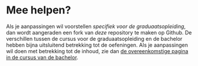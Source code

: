 # Mee helpen?

Als je aanpassingen wil voorstellen _specifiek voor de graduaatsopleiding_, dan wordt aangeraden een fork van _deze_ repository te maken op Github. De verschillen tussen de cursus voor de graduaatsopleiding en de bachelor hebben bijna uitsluitend betrekking tot de oefeningen. Als je aanpassingen wil doen met betrekking tot de inhoud, zie dan [de overeenkomstige pagina in de cursus van de bachelor](https://apwt.gitbook.io/project/inleiding/helpen).

